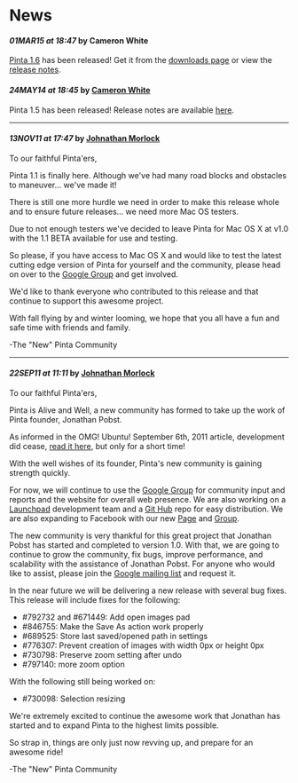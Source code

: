 # News

#### *01MAR15 at 18:47* by Cameron White

[Pinta 1.6][10] has been released! Get it from the [downloads page][11] or view the [release notes][12].

#### *24MAY14 at 18:45* by [Cameron White][1]

Pinta 1.5 has been released! Release notes are available [here][2].

----
#### *13NOV11 at 17:47* by [Johnathan Morlock][3]

To our faithful Pinta'ers,

Pinta 1.1 is finally here. Although we've had many road blocks and obstacles to maneuver... we've made it!

There is still one more hurdle we need in order to make this release whole and to ensure future releases... we need more Mac OS testers.

Due to not enough testers we've decided to leave Pinta for Mac OS X at v1.0 with the 1.1 BETA available for use and testing.

So please, if you have access to Mac OS X and would like to test the latest cutting edge version of Pinta for yourself and the community, please head on over to the [Google Group][4] and get involved.

We'd like to thank everyone who contributed to this release and that continue to support this awesome project.

With fall flying by and winter looming, we hope that you all have a fun and safe time with friends and family.

-The &quot;New&quot; Pinta Community

----
#### *22SEP11 at 11:11* by [Johnathan Morlock][3]

To our faithful Pinta'ers,

Pinta is Alive and Well, a new community has formed to take up the work of Pinta founder, Jonathan Pobst.

As informed in the OMG! Ubuntu! September 6th, 2011 article, development did cease, [read it here][5], but only for a short time!

With the well wishes of its founder, Pinta's new community is gaining strength quickly.

For now, we will continue to use the [Google Group][4] for community input and reports and the website for overall web presence. We are also working on a [Launchpad][6] development team and a [Git Hub][7] repo for easy distribution. We are also expanding to Facebook with our new [Page][8] and [Group][9].

The new community is very thankful for this great project that Jonathan Pobst has started and completed to version 1.0. With that, we are going to continue to grow the community, fix bugs, improve performance, and scalability with the assistance of Jonathan Pobst. For anyone who would like to assist, please join the [Google mailing list][4] and request it.

In the near future we will be delivering a new release with several bug fixes. This release will include fixes for the following:
* #792732 and #671449: Add open images pad
* #846755: Make the Save As action work properly
* #689525: Store last saved/opened path in settings
* #776307: Prevent creation of images with width 0px or height 0px
* #730798: Preserve zoom setting after undo
* #797140: more zoom option

With the following still being worked on:
* #730098: Selection resizing

We're extremely excited to continue the awesome work that Jonathan has started and to expand Pinta to the highest limits possible.

So strap in, things are only just now revving up, and prepare for an awesome ride!

-The &quot;New&quot; Pinta Community

[1]: http://pinta-project.com/pinta/User.aspx?Username=cwhite
[2]: releases/1-5
[3]: http://pinta-project.com/pinta/User.aspx?Username=johnathanamber
[4]: http://groups.google.com/group/pinta
[5]: http://www.omgubuntu.co.uk/2011/09/development-ceases-open-source-graphics-app-pinta/
[6]: http://launchpad.net/~pinta-devs
[7]: http://github.com/PintaProject/Pinta
[8]: http://www.facebook.com/pages/Pinta/249343198437410
[9]: http://www.facebook.com/groups/198103533589299/
[10]: https://github.com/PintaProject/Pinta/releases/tag/1.6
[11]: releases
[12]: releases/1-6
